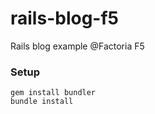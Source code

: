 # rails-blog-f5
Rails blog example @Factoria F5


### Setup
```
gem install bundler
bundle install
```
